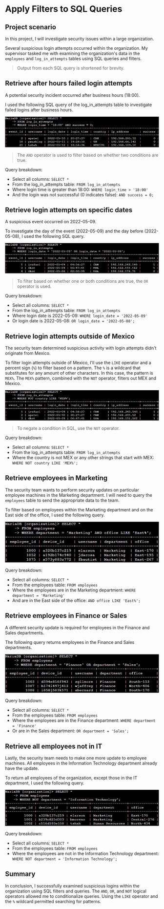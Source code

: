 # Apply Filters to SQL Queries

## Project scenario

In this project, I will investigate security issues within a large organization.

Several suspicious login attempts occurred within the organization. My supervisor tasked me with examining the organization's data in the `employees` and `log_in_attempts` tables using SQL queries and filters.

> Output from each SQL query is shortened for brevity.

## Retrieve after hours failed login attempts

A potential security incident occurred after business hours (18:00). 

I used the following SQL query of the log_in_attempts table to investigate failed logins after business hours.

<img src="images/SQL_1.png" alt="Query for login attempts after 18:00."><br>

> The `AND` operator is used to filter based on whether two conditions are true.

Query breakdown:
- Select all columns: `SELECT *`
- From the log_in_attempts table: `FROM log_in_attempts`
- Where login time is greater than 18:00: `WHERE login_time > '18:00'` 
- And the login was not successful (0 indicates false): `AND success = 0;`

## Retrieve login attempts on specific dates

A suspicious event occurred on 2022-05-09.

To investigate the day of the event (2022-05-09) and the day before (2022-05-08), I used the following SQL query.

<img src="images/SQL_2.png" alt="Query for login attempts between two dates."><br>

> To filter based on whether one or both conditions are true, the `OR` operator is used.

Query breakdown:
- Select all columns: `SELECT *`
- From the log_in_attempts table: `FROM log_in_attempts`
- Where login date is 2022-05-09: `WHERE login_date = '2022-05-09'`
- Or login date is 2022-05-08: `OR login_date = '2022-05-08';` 

## Retrieve login attempts outside of Mexico

The security team determined suspicious activity with login attempts didn't originate from Mexico. 

To filter login attempts outside of Mexico, I'll use the `LIKE` operator and a percent sign (`%`) to filter based on a pattern. The `%` is a wildcard that substitutes for any amount of other characters. In this case, the pattern is `MEX%`. The `MEX%` pattern, combined with the `NOT` operator, filters out MEX and Mexico.

<img src="images/SQL_3.png" alt="Query for login attempts outside of Mexico."><br>

> To negate a condition in SQL, use the `NOT` operator.

Query breakdown:
- Select all columns: `SELECT *`
- From the log_in_attempts table: `FROM log_in_attempts`
- Where the country is not MEX or any other strings that start with MEX: `WHERE NOT country LIKE 'MEX%';`

## Retrieve employees in Marketing

The security team wants to perform security updates on particular employee machines in the Marketing department. I will need to query the `employees` table to send the appropriate data to the team.

To filter based on employees within the Marketing department and on the East side of the office, I used the following query.

<img src="images/SQL_4.png" alt="Query for employees from the Marketing department and the East office."><br>

Query breakdown:
- Select all columns: `SELECT *`
- From the employees table: `FROM employees`
- Where the employees are in the Marketing department: `WHERE department = 'Marketing'`
- And are in the East side of the office: `AND office LIKE 'East%';`

## Retrieve employees in Finance or Sales

A different security update is required for employees in the Finance and Sales departments.

The following query returns employees in the Finance and Sales departments.

<img src="images/SQL_5.png" alt="Query for employees in the Finance and Sales departments."><br>

Query breakdown:
- Select all columns: `SELECT *`
- From the employees table: `FROM employees`
- Where the employees are in the Finance department: `WHERE department = 'Finance'`
- Or are in the Sales department: `OR department = 'Sales';`

## Retrieve all employees not in IT

Lastly, the security team needs to make one more update to employee machines. All employees in the Information Technology department already have the update.

To return all employees of the organization, except those in the IT department, I used the following query.

<img src="images/SQL_6.png" alt="Query for all employees not in the Information Technology department."><br>

Query breakdown:
- Select all columns: `SELECT *`
- From the employees table: `FROM employees`
- Where the employees are not in the Information Technology department: `WHERE NOT department = 'Information Technology';`

## Summary

In conclusion, I successfully examined suspicious logins within the organization using SQL filters and queries. The `AND`, `OR`, and `NOT` logical operators allowed me to conditionalize queries. Using the `LIKE` operator and the `%` wildcard permitted searching for patterns. 
